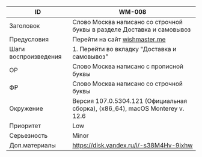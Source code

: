 |ID|WM-008|
|---|---|
|Заголовок|Слово Москва написано со строчной буквы в разделе Доставка и самовывоз|
|Предусловия|Перейти на сайт [wishmaster.me](https://wishmaster.me/)|
|Шаги воспроизведения| 1. Перейти во вкладку "Доставка и самовывоз"|
|ОР|Слово Москва написано с прописной буквы|
|ФР|Слово Москва написано со строчной буквы|
|Окружение|Версия 107.0.5304.121 (Официальная сборка), (x86_64), macOS Monterey v. 12.6|
|Приоритет|Low|
|Серьезность|Minor|
|Доп.материалы|https://disk.yandex.ru/i/-s38M4Hv-9ixhw|